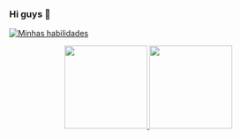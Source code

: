 ### Hi guys 👋
 [![Minhas habilidades](https://skills.thijs.gg/icons?i=java,postgres,nodejs,js,html,css,react,bootstrap,figma ) ](https://skills.thijs.gg)
<div align="center">
  
</div>
<div align="center">
<a href="https://github.com/renataCaruso">
<img height="150em" src="https://github-readme-stats.vercel.app/api?username=renataCaruso&show_icons=true&theme=nightowl&include_all_commits=true&count_private=true"/>
<img height="150em" src="https://github-readme-stats.vercel.app/api/top-langs/?username=renataCaruso&layout=compact&langs_count=7&theme=nightowl"/>

   
</div> 
  
